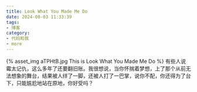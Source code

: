 ```yaml
---
title: Look What You Made Me Do
date: 2024-08-03 11:33:39
tags:
- 博客
category:
- 代码和我
- more
---
```

{% asset_img aTPHtB.jpg This is Look What You Made Me Do %}
有些人说霉太记仇，这么多年了还要翻旧账。我很想说，当你怀揣着梦想，上了那个从前无法想象的舞台，结果被人绊了一脚，还被人打了一巴掌，说你不配，你还得为了台下，只能尴尬地站在原地，你好受吗？